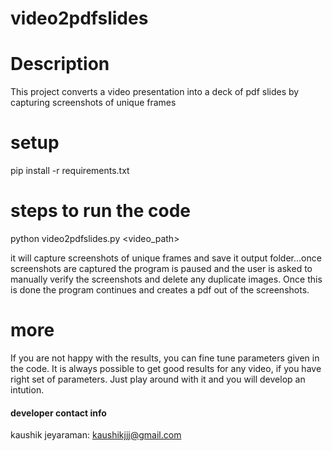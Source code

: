 # video2pdfslides
# Description
This project converts a video presentation into a deck of pdf slides by capturing screenshots of unique frames

# setup
pip install -r requirements.txt


# steps to run the code
python video2pdfslides.py <video_path>

it will capture screenshots of unique frames and save it output folder...once screenshots are captured the program is paused and the user is asked to manually verify the screenshots and delete any duplicate images. Once this is done the program continues and creates a pdf out of the screenshots.

# more
If you are not happy with the results, you can fine tune parameters given in the code. It is always possible to get good results for any video, if you have right set of parameters. Just play around with it and you will develop an intution.


#### developer contact info
kaushik jeyaraman: kaushikjjj@gmail.com
